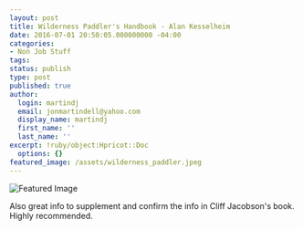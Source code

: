 ```yaml
---
layout: post
title: Wilderness Paddler's Handbook - Alan Kesselheim
date: 2016-07-01 20:50:05.000000000 -04:00
categories:
- Non Job Stuff
tags:
status: publish
type: post
published: true
author:
  login: martindj
  email: jonmartindell@yahoo.com
  display_name: martindj
  first_name: ''
  last_name: ''
excerpt: !ruby/object:Hpricot::Doc
  options: {}
featured_image: /assets/wilderness_paddler.jpeg
---
```

![Featured Image]({{page.featured_image}})

Also great info to supplement and confirm the info in Cliff Jacobson's book. Highly recommended.
